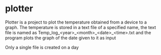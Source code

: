 # plotter
Plotter is a project to plot the temperature obtained from a device  to a graph. The temperature is stored in a text file of a specified name, the text file is named as  Temp_log\_\<year>\_\<month>_\<date>\_\<time>.txt and the program plots the graph of the date given to it as input

Only a single file is created on a day
